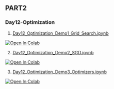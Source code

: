 ## PART2

### Day12-Optimization
1. [Day12_Optimization_Demo1_Grid_Search.ipynb](https://colab.research.google.com/github/yapay-ogrenme/casgem-eu-project-training-on-data-mining/blob/main/PART2/Day12-Optimization/notebooks/Day12_Optimization_Demo1_Grid_Search.ipynb)

[![Open In Colab](https://colab.research.google.com/assets/colab-badge.svg)](https://colab.research.google.com/github/yapay-ogrenme/casgem-eu-project-training-on-data-mining/blob/main/PART2/Day12-Optimization/notebooks/Day12_Optimization_Demo1_Grid_Search.ipynb)

2. [Day12_Optimization_Demo2_SGD.ipynb](https://colab.research.google.com/github/yapay-ogrenme/casgem-eu-project-training-on-data-mining/blob/main/PART2/Day12-Optimization/notebooks/Day12_Optimization_Demo2_SGD.ipynb)

[![Open In Colab](https://colab.research.google.com/assets/colab-badge.svg)](https://colab.research.google.com/github/yapay-ogrenme/casgem-eu-project-training-on-data-mining/blob/main/PART2/Day12-Optimization/notebooks/Day12_Optimization_Demo2_SGD.ipynb)

3. [Day12_Optimization_Demo3_Optimizers.ipynb](https://colab.research.google.com/github/yapay-ogrenme/casgem-eu-project-training-on-data-mining/blob/main/PART2/Day12-Optimization/notebooks/Day12_Optimization_Demo3_Optimizers.ipynb)

[![Open In Colab](https://colab.research.google.com/assets/colab-badge.svg)](https://colab.research.google.com/github/yapay-ogrenme/casgem-eu-project-training-on-data-mining/blob/main/PART2/Day12-Optimization/notebooks/Day12_Optimization_Demo3_Optimizers.ipynb)





